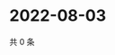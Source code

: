 # 2022-08-03

共 0 条

<!-- BEGIN WEIBO -->
<!-- 最后更新时间 Wed Aug 03 2022 17:15:42 GMT+0800 (China Standard Time) -->

<!-- END WEIBO -->
